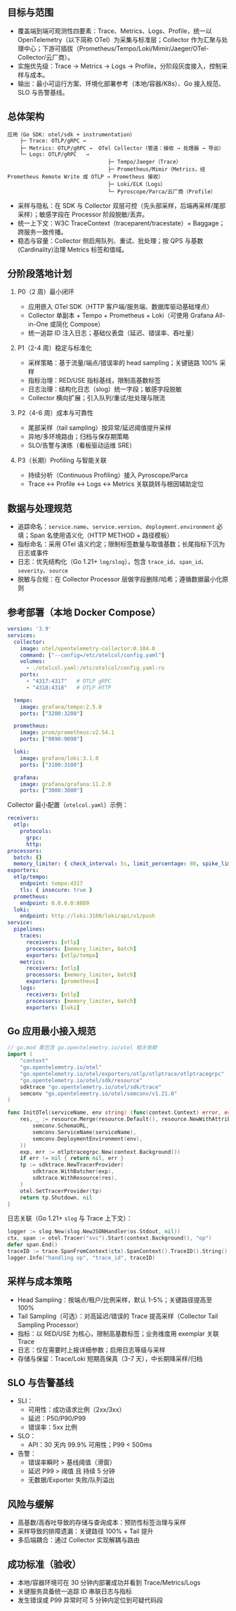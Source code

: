 
## 目标与范围

- 覆盖端到端可观测性四要素：Trace、Metrics、Logs、Profile，统一以 OpenTelemetry（以下简称 OTel）为采集与标准层；Collector 作为汇聚与处理中心；下游可插拔（Prometheus/Tempo/Loki/Mimir/Jaeger/OTel-Collector/云厂商）。
- 实施优先级：Trace → Metrics → Logs → Profile，分阶段灰度接入，控制采样与成本。
- 输出：最小可运行方案、环境化部署参考（本地/容器/K8s）、Go 接入规范、SLO 与告警基线。

## 总体架构

```text
应用（Go SDK: otel/sdk + instrumentation）
    ├─ Trace: OTLP/gRPC →
    ├─ Metrics: OTLP/gRPC →  OTel Collector（管道：接收 → 处理器 → 导出）
    └─ Logs: OTLP/gRPC   →
                                ├─ Tempo/Jaeger（Trace）
                                ├─ Prometheus/Mimir（Metrics，经 Prometheus Remote Write 或 OTLP → Prometheus 接收）
                                ├─ Loki/ELK（Logs）
                                └─ Pyroscope/Parca/云厂商（Profile）
```

- 采样与隐私：在 SDK 与 Collector 双层可控（先头部采样，后端再采样/尾部采样）；敏感字段在 Processor 阶段脱敏/丢弃。
- 统一上下文：W3C TraceContext（traceparent/tracestate）+ Baggage；跨服务一致传播。
- 稳态与容量：Collector 侧启用队列、重试、批处理；按 QPS 与基数(Cardinality)治理 Metrics 标签和值域。

## 分阶段落地计划

1) P0（2 周）最小闭环

   - 应用嵌入 OTel SDK（HTTP 客户端/服务端、数据库驱动基础埋点）
   - Collector 单副本 + Tempo + Prometheus + Loki（可使用 Grafana All-in-One 或简化 Compose）
   - 统一追踪 ID 注入日志；基础仪表盘（延迟、错误率、吞吐量）

2) P1（2-4 周）稳定与标准化

   - 采样策略：基于流量/端点/错误率的 head sampling；关键链路 100% 采样
   - 指标治理：RED/USE 指标基线，限制高基数标签
   - 日志治理：结构化日志（slog）统一字段；敏感字段脱敏
   - Collector 横向扩展；引入队列/重试/批处理与限流

3) P2（4-6 周）成本与可靠性

   - 尾部采样（tail sampling）按异常/延迟阈值提升采样
   - 异地/多环境路由；归档与保存期策略
   - SLO/告警与演练（看板驱动运维 SRE）

4) P3（长期）Profiling 与智能关联

   - 持续分析（Continuous Profiling）接入 Pyroscope/Parca
   - Trace ↔ Profile ↔ Logs ↔ Metrics 关联跳转与根因辅助定位

## 数据与处理规范

- 追踪命名：`service.name`、`service.version`、`deployment.environment` 必填；Span 名使用语义化（HTTP METHOD + 路径模板）
- 指标命名：采用 OTel 语义约定；限制标签数量与取值基数；长尾指标下沉为日志或事件
- 日志：优先结构化（Go 1.21+ `log/slog`），包含 `trace_id`、`span_id`、`severity`、`source`
- 脱敏与合规：在 Collector Processor 层做字段删除/哈希；遵循数据最小化原则

## 参考部署（本地 Docker Compose）

```yaml
version: '3.9'
services:
  collector:
    image: otel/opentelemetry-collector:0.104.0
    command: ["--config=/etc/otelcol/config.yaml"]
    volumes:
      - ./otelcol.yaml:/etc/otelcol/config.yaml:ro
    ports:
      - "4317:4317"   # OTLP gRPC
      - "4318:4318"   # OTLP HTTP

  tempo:
    image: grafana/tempo:2.5.0
    ports: ["3200:3200"]

  prometheus:
    image: prom/prometheus:v2.54.1
    ports: ["9090:9090"]

  loki:
    image: grafana/loki:3.1.0
    ports: ["3100:3100"]

  grafana:
    image: grafana/grafana:11.2.0
    ports: ["3000:3000"]
```

Collector 最小配置（`otelcol.yaml`）示例：

```yaml
receivers:
  otlp:
    protocols:
      grpc:
      http:
processors:
  batch: {}
  memory_limiter: { check_interval: 5s, limit_percentage: 80, spike_limit_percentage: 25 }
exporters:
  otlp/tempo:
    endpoint: tempo:4317
    tls: { insecure: true }
  prometheus:
    endpoint: 0.0.0.0:8889
  loki:
    endpoint: http://loki:3100/loki/api/v1/push
service:
  pipelines:
    traces:
      receivers: [otlp]
      processors: [memory_limiter, batch]
      exporters: [otlp/tempo]
    metrics:
      receivers: [otlp]
      processors: [memory_limiter, batch]
      exporters: [prometheus]
    logs:
      receivers: [otlp]
      processors: [memory_limiter, batch]
      exporters: [loki]
```

## Go 应用最小接入规范

```go
// go.mod 需包含 go.opentelemetry.io/otel 相关依赖
import (
    "context"
    "go.opentelemetry.io/otel"
    "go.opentelemetry.io/otel/exporters/otlp/otlptrace/otlptracegrpc"
    "go.opentelemetry.io/otel/sdk/resource"
    sdktrace "go.opentelemetry.io/otel/sdk/trace"
    semconv "go.opentelemetry.io/otel/semconv/v1.21.0"
)

func InitOTel(serviceName, env string) (func(context.Context) error, error) {
    res, _ := resource.Merge(resource.Default(), resource.NewWithAttributes(
        semconv.SchemaURL,
        semconv.ServiceName(serviceName),
        semconv.DeploymentEnvironment(env),
    ))
    exp, err := otlptracegrpc.New(context.Background())
    if err != nil { return nil, err }
    tp := sdktrace.NewTracerProvider(
        sdktrace.WithBatcher(exp),
        sdktrace.WithResource(res),
    )
    otel.SetTracerProvider(tp)
    return tp.Shutdown, nil
}
```

日志关联（Go 1.21+ `slog` 与 Trace 上下文）：

```go
logger := slog.New(slog.NewJSONHandler(os.Stdout, nil))
ctx, span := otel.Tracer("svc").Start(context.Background(), "op")
defer span.End()
traceID := trace.SpanFromContext(ctx).SpanContext().TraceID().String()
logger.Info("handling op", "trace_id", traceID)
```

## 采样与成本策略

- Head Sampling：按端点/租户/比例采样，默认 1-5%；关键路径提高至 100%
- Tail Sampling（可选）：对高延迟/错误的 Trace 提高采样（Collector Tail Sampling Processor）
- 指标：以 RED/USE 为核心，限制高基数标签；业务维度用 exemplar 关联 Trace
- 日志：仅在需要时上报详细参数；启用日志等级与采样
- 存储与保留：Trace/Loki 短期高保真（3-7 天），中长期降采样/归档

## SLO 与告警基线

- SLI：
  - 可用性：成功请求比例（2xx/3xx）
  - 延迟：P50/P90/P99
  - 错误率：5xx 比例
- SLO：
  - API：30 天内 99.9% 可用性；P99 < 500ms
- 告警：
  - 错误率瞬时 > 基线阈值（滑窗）
  - 延迟 P99 > 阈值 且 持续 5 分钟
  - 无数据/Exporter 失败/队列溢出

## 风险与缓解

- 高基数/高吞吐导致的存储与查询成本：预防性标签治理与采样
- 采样导致的排障遗漏：关键路径 100% + Tail 提升
- 多后端耦合：通过 Collector 实现解耦与路由

## 成功标准（验收）

- 本地/容器环境可在 30 分钟内部署成功并看到 Trace/Metrics/Logs
- 关键服务具备统一追踪 ID 串联日志与指标
- 发生错误或 P99 异常时可 5 分钟内定位到可疑代码段
